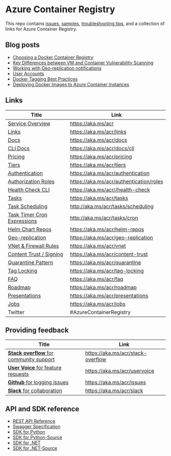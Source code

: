 # Azure Container Registry

This repo contains [issues](https://github.com/Azure/acr/issues), [samples](./docs), [troubleshooting tips](./docs/Troubleshooting%20Guide.md), and a collection of links for Azure Container Registry.

## Blog posts

* [Choosing a Docker Container Registry](https://stevelasker.blog/2018/11/14/choosing-a-docker-container-registry/)
* [Key Differences between VM and Container Vulnerability Scanning](https://stevelasker.blog/2018/06/27/key-differences-between-vm-and-container-vulnerability-scanning/)
* [Working with Geo-replication notifications](https://stevelasker.blog/2018/01/29/working-with-acr-geo-replication-notifications/)
* [User Accounts](https://stevelasker.blog/2016/11/17/azure-container-registry-user-accounts/)
* [Docker Tagging Best Practices](https://stevelasker.blog/2018/03/01/docker-tagging-best-practices-for-tagging-and-versioning-docker-images/)
* [Deploying Docker Images to Azure Container Instances](https://stevelasker.blog/2017/07/28/deploying-docker-images-from-the-azure-container-registry-to-azure-container-instances/)


## Links
| Title | Link |
| - | - |
| [Service Overview](https://aka.ms/acr) | https://aka.ms/acr |
| [Links](https://aka.ms/acr/links) | https://aka.ms/acr/links | 
| [Docs](https://aka.ms/acr/docs) | https://aka.ms/acr/docs |
| [CLI Docs](https://aka.ms/acr/docs/cli) | https://aka.ms/acr/docs/cli |
| [Pricing](https://aka.ms/acr/pricing) | https://aka.ms/acr/pricing |
| [Tiers](https://aka.ms/acr/tiers) | https://aka.ms/acr/tiers |
| [Authentication](https://aka.ms/acr/authentication) | https://aka.ms/acr/authentication |
| [Authorization Roles](https://aka.ms/acr/authentication/roles) | https://aka.ms/acr/authentication/roles |
| [Health Check CLI](https://aka.ms/acr/health-check) | https://aka.ms/acr//health-check |
| [Tasks](https://aka.ms/acr/tasks) | https://aka.ms/acr/tasks |
| [Task Scheduling](http://aka.ms/acr/tasks/scheduling) | http://aka.ms/acr/tasks/scheduling |
| [Task Timer Cron Expressions](http://aka.ms/acr/tasks/cron) | http://aka.ms/acr/tasks/cron |
| [Helm Chart Repos](https://aka.ms/acr/helm-repos) | https://aka.ms/acr/helm-repos |
| [Geo-replication](https://aka.ms/acr/geo-replication) | https://aka.ms/acr/geo-replication |
| [VNet & Firewall Rules](https://aka.ms/acr/vnet) | https://aka.ms/acr/vnet |
| [Content Trust / Signing](https://aka.ms/acr/content-trust) | https://aka.ms/acr/content-trust |
| [Quarantine Pattern](https://aka.ms/acr/quarantine) | https://aka.ms/acr/quarantine |
| [Tag Locking](http://aka.ms/acr/tag-locking) | https://aka.ms/acr/tag-locking |
| [FAQ](https://aka.ms/acr/faq) | https://aka.ms/acr/faq |
| [Roadmap](https://aka.ms/acr/roadmap) | https://aka.ms/acr/roadmap |
| [Presentations](https://aka.ms/acr/presentations) | https://aka.ms/acr/presentations |
| [Jobs](https://aka.ms/acr/jobs) | https://aka.ms/acr/jobs |
| Twitter | #AzureContainerRegistry |

## Providing feedback
| Title | Link |
|-|-|
| [**Stack overflow** for community support](https://aka.ms/acr/stack-overflow) | https://aka.ms/acr/stack-overflow |
| [**User Voice** for feature requests](https://aka.ms/acr/uservoice) | https://aka.ms/acr/uservoice |
| [**Github** for logging issues](https://aka.ms/acr/issues) | https://aka.ms/acr/issues |
| [**Slack** for collaboration](https://aka.ms/acr/slack) | https://aka.ms/acr/slack |

## API and SDK reference

* [REST API Reference](https://docs.microsoft.com/rest/api/containerregistry/)
* [Swagger Specification](https://github.com/Azure/azure-rest-api-specs/blob/master/specification/containerregistry/resource-manager/Microsoft.ContainerRegistry/stable/2017-10-01/containerregistry.json)
* [SDK for Python](https://pypi.python.org/pypi/azure-mgmt-containerregistry)
* [SDK for Python-Source](https://github.com/Azure/azure-sdk-for-python/tree/master/azure-mgmt-containerregistry)
* [SDK for .NET](https://www.nuget.org/packages/Microsoft.Azure.Management.ContainerRegistry)
* [SDK for .NET-Source](https://github.com/Azure/azure-sdk-for-net/tree/master/src/SDKs/ContainerRegistry)
